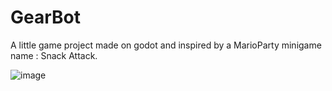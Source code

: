 # GearBot

A little game project made on godot and inspired by a MarioParty minigame name : Snack Attack.

![image](https://github.com/Hexalo/marioparty_snackattack_like/blob/main/snack_attack_like/Assets/Resources/IMG_4495.PNG)
